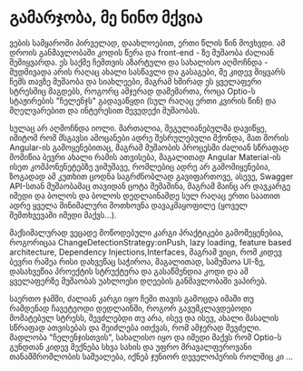 # გამარჯობა, მე ნინო მქვია
ვების სამყაროში პირველად, დაახლოებით, ერთი წლის წინ მოვხვდი. ამ დროის განმავლობაში კოდის წერა და front-end - ზე მუშაობა ძალიან შემიყვარდა. ეს საქმე ჩემთვის აზარტული და სახალისო აღმოჩნდა - მუდმივადა არის რაღაც ახალი სასწავლი და გასაგები, მე კიდევ მიყვარს ჩემს თავზე მუშაობა და სიახლეები, მაგრამ ხშირად ეს ყველაფერი სტრესშიც მაგდებს, როგორც ამჯერად დამემართა, როცა Optio-ს სტაჟირების "ჩელენჯს" გადავაწყდი (სულ რაღაც ერთი კვირის წინ) და მღელვარებით და ინტერესით შევუდექი მუშაობას.


სულაც არ აღმოჩნდა იოლი. მართალია, შეგულიანებულმა დავიწყე, იმიტომ რომ მსგავსი ამოცანები ადრე შესრულებული მქონდა, მათ შორის Angular-ის გამოყენებითაც, მაგრამ მუშაობის პროცესში ძალიან სწრაფად მომიწია ბევრი ახალი რამის ათვისება, მაგალითად Angular Material-ის ისეთ კომპონენეტებზე ვიმუშავე, რომლებიც ადრე არ გამომიყენებია, ზოგადად ამ კუთხით ცოდნა საგრძნობლად გავიფართოვე, ასევე, Swagger API-სთან მუშაობამაც თავიდან ცოტა შემაშინა, მაგრამ მაინც არ დავკარგე იმედი და ბოლოს და ბოლოს დედლაინამდე სულ რაღაც ერთი საათით ადრე ყველა მინიმალური მოთხოვნა დავაკმაყოფილე (ყოველ შემთხვევაში იმედი მაქვს...). 


მაქსიმალურად ვეცადე მოწოდებული კარგი პრაქტიკები გამომეყენებია, როგორიცაა ChangeDetectionStrategy:onPush, lazy loading, feature based architecture, Dependency Injections,Interfaces, მაგრამ ვიცი, რომ კიდევ ბევრი რამეა რისი დახვეწაც საჭიროა, მაგალითად, სამუშაოა UI-ზე, დასახვეწია პროექტის სტრუქტურა და გასაწმენდია კოდი და ამ ყველაფერზე მუშაობას უახლოესი დღეების განმავლობაში ვაპირებ.


საერთო ჯამში, ძალიან კარგი იყო ჩემი თავის გამოცდა იმაში თუ რამდენად ჩავეტეოდი დედლაინში, როგორ გავუმკლავდებოდი მომატებულ სტრესს, შევძლებდი თუ არა, ისევ და ისევ, ახალი მასალის სწრაფად ათვისებას და შეიძლება ითქვას, რომ ამჯერად შევძელი.
მადლობა "ჩელენჯისთვის", სახალისო იყო და იმედი მაქვს რომ Optio-ს გუნდთან კიდევ მექნება სხვა სახის და უფრო მრავალფეროვანი თანამშრომლობის საშუალება, იქნებ ჯუნიორ დეველოპერის როლშიც კი ...
